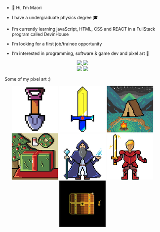 - :wave: Hi, I’m Maori
- I have a undergraduate physics degree :mortar_board:
- I’m currently learning javaScript, HTML, CSS and REACT in a FullStack program called DevinHouse
- I’m looking for a first job/trainee opportunity 

- I’m interested in programming, software & game dev and pixel art :space_invader:

<div align="center">
  <a display="flex" gap="5px" href="https://github.com/maorif">
  <img height="165em" src="https://github-readme-stats.vercel.app/api?username=maorif&show_icons=true&theme=github_dark&include_all_commits=true&count_private=true"/>
  <img height="165em" src="https://github-readme-stats.vercel.app/api/top-langs/?username=maorif&layout=compact&langs_count=7&theme=github_dark"/></a>
</div>
  
<div align="center">
  <a href ="mailto:maorif.dev@gmail.com"><img src="https://img.shields.io/badge/-Gmail-%23333?style=for-the-badge&logo=gmail&logoColor=white" target="_blank"></a>
  <a href="https://www.linkedin.com/in/maori-f" target="_blank"><img src="https://img.shields.io/badge/-LinkedIn-%230077B5?style=for-the-badge&logo=linkedin&logoColor=white" target="_blank"></a>
</div>

 Some of my pixel art :)

 <div display="flex" flex-flow="row wrap" gap="5px" align="center" class='pixel-art-container'>
  <a href='./my-pixel-art/shovel.png'><img src='./my-pixel-art/shovel.png' alt='pixel art image' width='150px'></a>
  <a href='./my-pixel-art/sword.gif'><img src='./my-pixel-art/sword.gif' alt='pixel art image' width='150px'></a>
  <a href='./my-pixel-art/tent2.png'><img src='./my-pixel-art/tent2.png' alt='pixel art image' width='150px'></a>
  <a href='./my-pixel-art/christmas-256px.png'><img src='./my-pixel-art/christmas-256px.png' alt='pixel art image' width='150px'></a>
  <a href='./my-pixel-art/panoris2.png'><img src='./my-pixel-art/panoris2.png' alt='pixel art image' width='150px'></a>
  <a href='./my-pixel-art/jon.png'><img src='./my-pixel-art/jon.png' alt='pixel art image' width='150px'></a>
  <a href='./my-pixel-art/Treasure_chest_full.gif'><img src='./my-pixel-art/Treasure_chest_full.gif' alt='pixel art image'width='150px'></a>
 </div>
  
<!---
maorif/maorif is a ✨ special ✨ repository because its `README.md` (this file) appears on your GitHub profile.
You can click the Preview link to take a look at your changes.
--->
